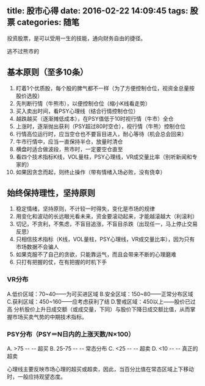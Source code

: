 title: 股市心得
date: 2016-02-22 14:09:45
tags: 股票
categories: 随笔
---

投资股票，是可以受用一生的技能，通向财务自由的捷径。

逃不过熊市的

## 基本原则（至多10条）
1. 盯着1个优质股，每个股的脾气都不一样（为了方便控制仓位，视资金总量按股价选股）
1. 先判断行情（牛熊市），以便控制仓位（缩小K线看走势）
3. 买入卖出时间，看PSY心理线（结合行情控制仓位）
4. 越跌越买（逐渐摊低成本），在PSY值低于10时视行情（牛市）全仓
1. 上涨时，逐渐抛出获利（PSY超过80时空仓），视行情（牛熊）控制仓位 
9. 行情高位运行时，应当空仓也不要盲目进入，耐心等待（机会总会回来）
1. 牛市行情中，应当一直保持半仓，放量时清仓
1. 横盘时适合做波段，熊市时，一定要空仓直至
1. 看四个技术指标K线，VOL量柱，PSY心理线，VR成交量比率（别听新闻和专家的）
1. 如果因贪念而起，则终止操作（带有情绪入场必败，没有侥幸）


## 始终保持理性，坚持原则

1. 稳定情绪，坚持原则，不计较一时得失，变化是市场的规律
1. 用变化和波动的长远眼光看未来，资金要滚动起来，才能越滚越大（利滚利）
1. 切记，不贪利，不焦虑，不盲目追涨，不盲目杀跌（出现任一，马上停止交易反思）
8. 只相信技术指标（K线，VOL量柱，PSY心理线，VR成交量比率），因为只有市场数据不会骗人
1. 如果克服不了自己的贪欲，只能靠运气，而且会带来不断的心理磨难
1. 只打有把握的仗，在有把握的时机下手


### VR分布

A.低价区域：70~40——为可买进区域
B.安全区域：150~80——正常分布区域
C.获利区域：450~160——应考虑获利了结
D.警戒区域：450以上——股价已过高
分析股价上升日成交额（或成交量，下同）与股价下降日成交额比值，从而掌握市场买卖气势的中期技术指标。

### PSY分布（PSY＝N日内的上涨天数/N×100）
A. >75  -- -- 超买
B. 25-75 -- -- 常态分布
C. <25 -- -- 超卖
D. <10 -- -- 真正的超卖

心理线主要反映市场心理的超买或超卖，因此，当百分比值在常态区域上下移动时，一般应持观望态度。